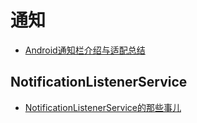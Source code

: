 # 通知

* [Android通知栏介绍与适配总结](http://iluhcm.com/2017/03/12/experience-of-adapting-to-android-notifications/)

## NotificationListenerService

* [NotificationListenerService的那些事儿](https://www.jianshu.com/p/981e7de2c7be?from=jiantop.com)

